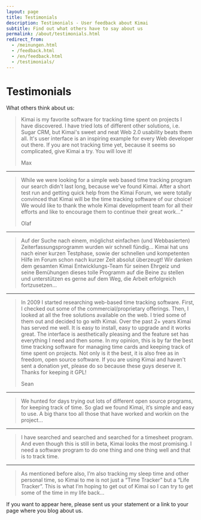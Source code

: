 ```yaml
---
layout: page
title: Testimonials
description: Testimonials - User feedback about Kimai
subtitle: Find out what others have to say about us
permalink: /about/testimonials.html
redirect_from:
  - /meinungen.html
  - /feedback.html
  - /en/feedback.html
  - /testimonials/
---
```


# Testimonials

What others think about us:

>Kimai is my favorite software for tracking time spent on projects I have discovered. I have tried lots of different other solutions, i.e. Sugar CRM, but Kimai's sweet and neat Web 2.0 usability beats them all. It's user interface is an inspiring example for every Web developer out there.  If you are not tracking time yet, because it seems so complicated, give Kimai a try. You will love it!
>
>Max

* * *

>While we were looking for a simple web based time tracking program our search didn't last long, because we've found Kimai. After a short test run and getting quick help from the Kimai Forum, we were totally convinced that Kimai will be the time tracking software of our choice! We would like to thank the whole Kimai development team for all their efforts and like to encourage them to continue their great work...“
>
>Olaf

* * *

>Auf der Suche nach einem, möglichst einfachen (und Webbasierten) Zeiterfassungsprogramm wurden wir schnell fündig... Kimai hat uns nach einer kurzen Testphase, sowie der schnellen und kompetenten Hilfe im Forum schon nach kurzer Zeit absolut überzeugt! Wir danken dem gesamten Kimai Entwicklungs-Team für seinen Ehrgeiz und seine Bemühungen dieses tolle Programm auf die Beine zu stellen und unterstützen es gerne auf dem Weg, die Arbeit erfolgreich fortzusetzen...

* * *

>In 2009 I  started researching web-based time tracking software. First, I checked out  some of the commercial/proprietary offerings. Then, I looked at all the free  solutions available on the web. I tried some of them out and decided to go  with Kimai. Over the past 2+ years Kimai has served me well. It is easy to  install, easy to upgrade and it works great. The interface is aesthetically  pleasing and the feature set has everything I need and then some. In my  opinion, this is by far the best time tracking software for managing time  cards and keeping track of time spent on projects. Not only is it the best, it  is also free as in freedom, open source software. If you are using Kimai and  haven't sent a donation yet, please do so because these guys deserve it.  Thanks for keeping it GPL!
>
>Sean

* * *

>We hunted for days trying out lots of different open source programs, for keeping track of time. So glad we found Kimai, it’s simple and easy to use. A big thanx too all those that have worked and workin on the project…

* * *

>I have searched and searched and searched for a timesheet program. And even though this is still in beta, Kimai looks the most promising. I need a software program to do one thing and one thing well and that is to track time.

* * *

>As mentioned before also, I’m also tracking my sleep time and other personal time, so Kimai to me is not just a “Time Tracker” but a “Life Tracker”. This is what I’m hoping to get out of Kimai so I can try to get some of the time in my life back…

If you want to appear here, please sent us your statement or a link to your page where you blog about us.  